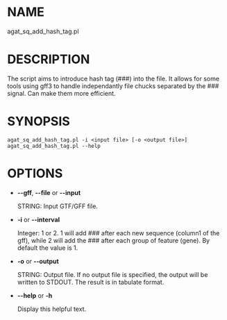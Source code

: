# NAME

agat\_sq\_add\_hash\_tag.pl

# DESCRIPTION

The script aims to introduce hash tag (###) into the file. It allows for some tools
using gff3 to handle independantly file chucks separated by the ### signal. Can make
them more efficient.

# SYNOPSIS

```
agat_sq_add_hash_tag.pl -i <input file> [-o <output file>]
agat_sq_add_hash_tag.pl --help
```

# OPTIONS

- **--gff**, **--file** or **--input**

    STRING: Input GTF/GFF file.

- **-i** or **--interval**

    Integer: 1 or 2. 1 will add ### after each new sequence (column1 of the gff), while 2 will add the ### after each group of feature (gene).
    By default the value is 1.

- **-o** or **--output**

    STRING: Output file.  If no output file is specified, the output will be written to STDOUT. The result is in tabulate format.

- **--help** or **-h**

    Display this helpful text.

